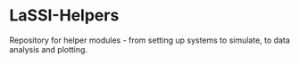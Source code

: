 # LaSSI-Helpers
Repository for helper modules - from setting up systems to simulate, to data analysis and plotting.
